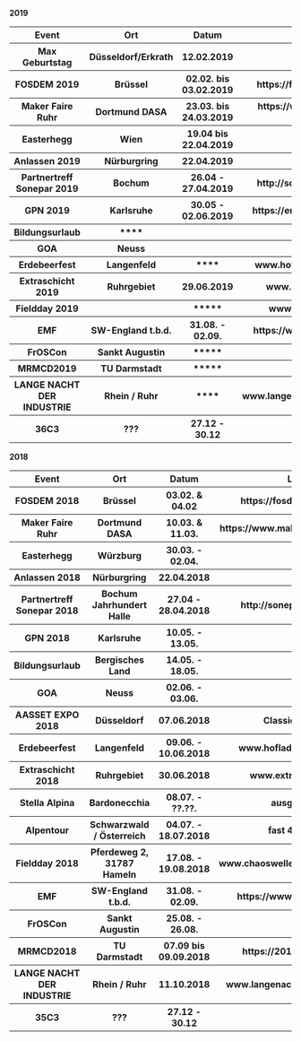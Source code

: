 **2019**

<TABLE>

<tr><th width=25%>Event</th><th width=25%>Ort</th><th width=20% >Datum</th><th width=30% >Link</th></tr>

<tr><th>   Max Geburtstag    </th><th>  Düsseldorf/Erkrath  </th><th>   12.02.2019  </th><th>             </th></tr>

<tr><th> FOSDEM 2019 </th><th> Brüssel </th><th> 02.02. bis 03.02.2019 </th><th> https://fosdem.org/2019/ </th></tr>

<tr><th> Maker Faire Ruhr </th><th>  Dortmund DASA </th><th>  23.03. bis 24.03.2019          </th><th>         https://www.makerfaire-ruhr.com/      </th></tr>


<tr><th> Easterhegg</th><th>Wien </th><th>     19.04 bis 22.04.2019   </th><th>               </th></tr>

<tr><th>Anlassen 2019</th><th>Nürburgring</th><th>22.04.2019</th><th>               </th></tr>

<tr><th> Partnertreff Sonepar 2019</th><th>  Bochum </th><th> 26.04 - 27.04.2019 </th><th>http://sonepar-events.de              </th></tr>
  
<tr><th>   GPN 2019      </th><th> Karlsruhe       </th><th> 30.05 - 02.06.2019  </th><th> https://entropia.de/Termine   </th></tr>
<tr><th>   Bildungsurlaub   </th><th>  ****    </th><th>          </th><th>               </th></tr>
<tr><th>   GOA      </th><th>    Neuss     </th><th>            </th><th>               </th></tr>

<tr><th>  Erdebeerfest </th><th>    Langenfeld </th><th>     ****  </th><th>   www.hofladen-weeger.de            </th></tr>

<tr><th>   Extraschicht 2019      </th><th>  Ruhrgebiet       </th><th>       29.06.2019     </th><th> www.extraschicht.de             </th></tr>

<tr><th>   Fieldday 2019  </th><th>    </th><th>    *****  </th><th>  www.chaoswelle.de</th></tr>

<tr><th>   EMF      </th><th>   SW-England t.b.d.      </th><th>   31.08. - 02.09.        </th><th>      https://www.emfcamp.org/         </th></tr>

<tr><th>   FrOSCon      </th><th>  Sankt Augustin      </th><th>   *****       </th><th>   ....          </th></tr>


<tr><th>MRMCD2019 </th><th>  TU Darmstadt  </th><th>  *****   </th><th> *****  </th></tr>



<tr><th>LANGE NACHT DER INDUSTRIE  </th><th>  Rhein / Ruhr  </th><th>  **** </th><th> www.langenachtderindustrie.de </th></tr>

<tr><th>   36C3   </th><th>   ???    </th><th>   27.12 - 30.12        </th><th>             </th></tr>

</TABLE>

**2018**

<TABLE>
<tr><th width=25%>Event</th><th width=25%>Ort</th><th width=20% >Datum</th><th width=30% >Link</th></tr>
<tr><th> FOSDEM 2018 </th><th> Brüssel </th><th> 03.02. & 04.02 </th><th> https://fosdem.org/2018/ </th></tr>
<tr><th> Maker Faire Ruhr </th><th>  Dortmund DASA </th><th>  10.03. & 11.03.          </th><th>         https://www.makerfaire-ruhr.com/      </th></tr>
<tr><th> Easterhegg</th><th>Würzburg  </th><th>     30.03. - 02.04.     </th><th>               </th></tr>
<tr><th>Anlassen 2018</th><th>Nürburgring</th><th>22.04.2018</th><th>               </th></tr>
<tr><th> Partnertreff Sonepar 2018</th><th>Bochum Jahrhundert Halle </th><th>27.04 - 28.04.2018</th><th>http://sonepar-events.de              </th></tr>
  
<tr><th>   GPN 2018      </th><th> Karlsruhe       </th><th>  10.05. - 13.05.      </th><th>               </th></tr>
<tr><th>   Bildungsurlaub   </th><th>  Bergisches Land      </th><th>  14.05. - 18.05.          </th><th>               </th></tr>
<tr><th>   GOA      </th><th>    Neuss     </th><th>     02.06. - 03.06.       </th><th>               </th></tr>
<tr><th>   AASSET EXPO 2018     </th><th>    Düsseldorf </th><th>     07.06.2018   </th><th>   Classic Remise </th></tr>
<tr><th>  Erdebeerfest </th><th>    Langenfeld </th><th>     09.06. - 10.06.2018       </th><th>   www.hofladen-weeger.de            </th></tr>

<tr><th>   Extraschicht 2018      </th><th>  Ruhrgebiet       </th><th>       30.06.2018     </th><th> www.extraschicht.de             </th></tr>
<tr><th>   Stella Alpina      </th><th>   Bardonecchia      </th><th>    08.07. - ??.??.        </th><th>  ausgefallen             </th></tr>

<tr><th>   Alpentour  </th><th>  Schwarzwald / Österreich      </th><th>    04.07. - 18.07.2018   </th><th>  fast 4000Km             </th></tr>

<tr><th>   Fieldday 2018  </th><th>  Pferdeweg 2, 31787 Hameln   </th><th>    17.08. - 19.08.2018   </th><th>  www.chaoswelle.de/Fieldday_2018</th></tr>

<tr><th>   EMF      </th><th>   SW-England t.b.d.      </th><th>   31.08. - 02.09.        </th><th>      https://www.emfcamp.org/         </th></tr>
<tr><th>   FrOSCon      </th><th>  Sankt Augustin      </th><th>   25.08. - 26.08.        </th><th>   ....          </th></tr>


<tr><th>MRMCD2018 </th><th>  TU Darmstadt  </th><th>  07.09 bis 09.09.2018 </th><th> https://2018.mrmcd.net/ </th></tr>


<tr><th>LANGE NACHT DER INDUSTRIE  </th><th>  Rhein / Ruhr  </th><th>  11.10.2018 </th><th> www.langenachtderindustrie.de </th></tr>

<tr><th>   35C3   </th><th>   ???    </th><th>   27.12 - 30.12        </th><th>             </th></tr>
</TABLE>

